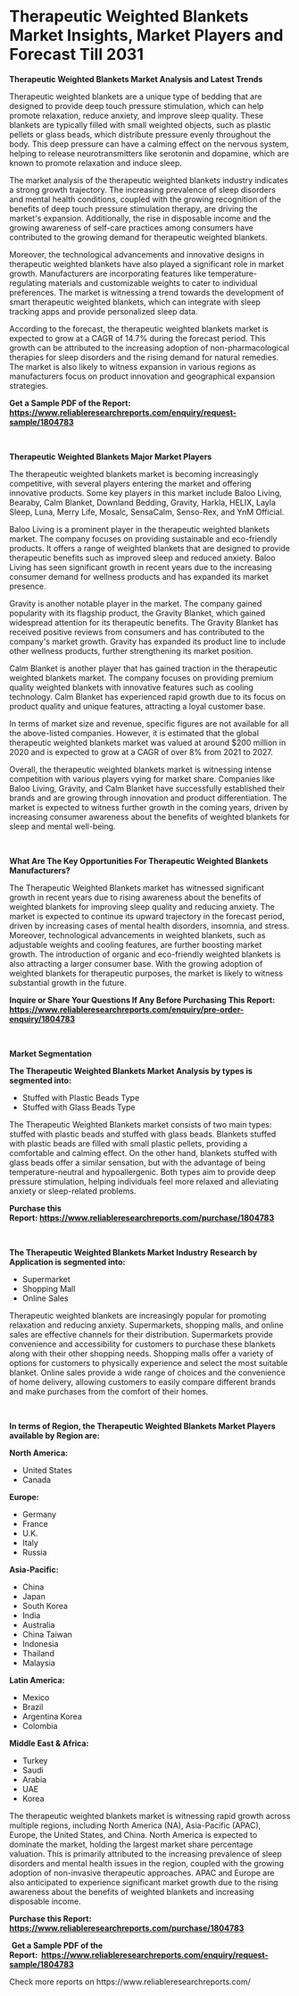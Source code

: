 <p><h1>Therapeutic Weighted Blankets Market Insights, Market Players and Forecast Till 2031</h1></p><p><strong>Therapeutic Weighted Blankets Market Analysis and Latest Trends</strong></p>
<p><p>Therapeutic weighted blankets are a unique type of bedding that are designed to provide deep touch pressure stimulation, which can help promote relaxation, reduce anxiety, and improve sleep quality. These blankets are typically filled with small weighted objects, such as plastic pellets or glass beads, which distribute pressure evenly throughout the body. This deep pressure can have a calming effect on the nervous system, helping to release neurotransmitters like serotonin and dopamine, which are known to promote relaxation and induce sleep.</p><p>The market analysis of the therapeutic weighted blankets industry indicates a strong growth trajectory. The increasing prevalence of sleep disorders and mental health conditions, coupled with the growing recognition of the benefits of deep touch pressure stimulation therapy, are driving the market's expansion. Additionally, the rise in disposable income and the growing awareness of self-care practices among consumers have contributed to the growing demand for therapeutic weighted blankets.</p><p>Moreover, the technological advancements and innovative designs in therapeutic weighted blankets have also played a significant role in market growth. Manufacturers are incorporating features like temperature-regulating materials and customizable weights to cater to individual preferences. The market is witnessing a trend towards the development of smart therapeutic weighted blankets, which can integrate with sleep tracking apps and provide personalized sleep data.</p><p>According to the forecast, the therapeutic weighted blankets market is expected to grow at a CAGR of 14.7% during the forecast period. This growth can be attributed to the increasing adoption of non-pharmacological therapies for sleep disorders and the rising demand for natural remedies. The market is also likely to witness expansion in various regions as manufacturers focus on product innovation and geographical expansion strategies.</p></p>
<p><strong>Get a Sample PDF of the Report:&nbsp; <a href="https://www.reliableresearchreports.com/enquiry/request-sample/1804783">https://www.reliableresearchreports.com/enquiry/request-sample/1804783</a></strong></p>
<p>&nbsp;</p>
<p><strong>Therapeutic Weighted Blankets Major Market Players</strong></p>
<p><p>The therapeutic weighted blankets market is becoming increasingly competitive, with several players entering the market and offering innovative products. Some key players in this market include Baloo Living, Bearaby, Calm Blanket, Downland Bedding, Gravity, Harkla, HELIX, Layla Sleep, Luna, Merry Life, Mosalc, SensaCalm, Senso-Rex, and YnM Official. </p><p>Baloo Living is a prominent player in the therapeutic weighted blankets market. The company focuses on providing sustainable and eco-friendly products. It offers a range of weighted blankets that are designed to provide therapeutic benefits such as improved sleep and reduced anxiety. Baloo Living has seen significant growth in recent years due to the increasing consumer demand for wellness products and has expanded its market presence.</p><p>Gravity is another notable player in the market. The company gained popularity with its flagship product, the Gravity Blanket, which gained widespread attention for its therapeutic benefits. The Gravity Blanket has received positive reviews from consumers and has contributed to the company's market growth. Gravity has expanded its product line to include other wellness products, further strengthening its market position.</p><p>Calm Blanket is another player that has gained traction in the therapeutic weighted blankets market. The company focuses on providing premium quality weighted blankets with innovative features such as cooling technology. Calm Blanket has experienced rapid growth due to its focus on product quality and unique features, attracting a loyal customer base.</p><p>In terms of market size and revenue, specific figures are not available for all the above-listed companies. However, it is estimated that the global therapeutic weighted blankets market was valued at around $200 million in 2020 and is expected to grow at a CAGR of over 8% from 2021 to 2027.</p><p>Overall, the therapeutic weighted blankets market is witnessing intense competition with various players vying for market share. Companies like Baloo Living, Gravity, and Calm Blanket have successfully established their brands and are growing through innovation and product differentiation. The market is expected to witness further growth in the coming years, driven by increasing consumer awareness about the benefits of weighted blankets for sleep and mental well-being.</p></p>
<p>&nbsp;</p>
<p><strong>What Are The Key Opportunities For Therapeutic Weighted Blankets Manufacturers?</strong></p>
<p><p>The Therapeutic Weighted Blankets market has witnessed significant growth in recent years due to rising awareness about the benefits of weighted blankets for improving sleep quality and reducing anxiety. The market is expected to continue its upward trajectory in the forecast period, driven by increasing cases of mental health disorders, insomnia, and stress. Moreover, technological advancements in weighted blankets, such as adjustable weights and cooling features, are further boosting market growth. The introduction of organic and eco-friendly weighted blankets is also attracting a larger consumer base. With the growing adoption of weighted blankets for therapeutic purposes, the market is likely to witness substantial growth in the future.</p></p>
<p><strong>Inquire or Share Your Questions If Any Before Purchasing This Report: <a href="https://www.reliableresearchreports.com/enquiry/pre-order-enquiry/1804783">https://www.reliableresearchreports.com/enquiry/pre-order-enquiry/1804783</a></strong></p>
<p>&nbsp;</p>
<p><strong>Market Segmentation</strong></p>
<p><strong>The Therapeutic Weighted Blankets Market Analysis by types is segmented into:</strong></p>
<p><ul><li>Stuffed with Plastic Beads Type</li><li>Stuffed with Glass Beads Type</li></ul></p>
<p><p>The Therapeutic Weighted Blankets market consists of two main types: stuffed with plastic beads and stuffed with glass beads. Blankets stuffed with plastic beads are filled with small plastic pellets, providing a comfortable and calming effect. On the other hand, blankets stuffed with glass beads offer a similar sensation, but with the advantage of being temperature-neutral and hypoallergenic. Both types aim to provide deep pressure stimulation, helping individuals feel more relaxed and alleviating anxiety or sleep-related problems.</p></p>
<p><strong>Purchase this Report:&nbsp;<a href="https://www.reliableresearchreports.com/purchase/1804783">https://www.reliableresearchreports.com/purchase/1804783</a></strong></p>
<p>&nbsp;</p>
<p><strong>The Therapeutic Weighted Blankets Market Industry Research by Application is segmented into:</strong></p>
<p><ul><li>Supermarket</li><li>Shopping Mall</li><li>Online Sales</li></ul></p>
<p><p>Therapeutic weighted blankets are increasingly popular for promoting relaxation and reducing anxiety. Supermarkets, shopping malls, and online sales are effective channels for their distribution. Supermarkets provide convenience and accessibility for customers to purchase these blankets along with their other shopping needs. Shopping malls offer a variety of options for customers to physically experience and select the most suitable blanket. Online sales provide a wide range of choices and the convenience of home delivery, allowing customers to easily compare different brands and make purchases from the comfort of their homes.</p></p>
<p>&nbsp;</p>
<p><strong>In terms of Region, the Therapeutic Weighted Blankets Market Players available by Region are:</strong></p>
<p>
    <p> <strong> North America: </strong>
        <ul>
            <li>United States</li>
            <li>Canada</li>
        </ul>
        </p> 
    <p> <strong> Europe: </strong>
        <ul>
            <li>Germany</li>
            <li>France</li>
            <li>U.K.</li>
            <li>Italy</li>
            <li>Russia</li>
        </ul>
        </p> 
    <p> <strong> Asia-Pacific: </strong>
        <ul>
            <li>China</li>
            <li>Japan</li>
            <li>South Korea</li>
            <li>India</li>
            <li>Australia</li>
            <li>China Taiwan</li>
            <li>Indonesia</li>
            <li>Thailand</li>
            <li>Malaysia</li>
        </ul>
        </p> 
    <p> <strong> Latin America: </strong>
        <ul>
            <li>Mexico</li>
            <li>Brazil</li>
            <li>Argentina Korea</li>
            <li>Colombia</li>
        </ul>
        </p> 
    <p> <strong> Middle East & Africa: </strong>
        <ul>
            <li>Turkey</li>
            <li>Saudi</li>
            <li>Arabia</li>
            <li>UAE</li>
            <li>Korea</li>
        </ul>
    </p>
    </p>
<p><p>The therapeutic weighted blankets market is witnessing rapid growth across multiple regions, including North America (NA), Asia-Pacific (APAC), Europe, the United States, and China. North America is expected to dominate the market, holding the largest market share percentage valuation. This is primarily attributed to the increasing prevalence of sleep disorders and mental health issues in the region, coupled with the growing adoption of non-invasive therapeutic approaches. APAC and Europe are also anticipated to experience significant market growth due to the rising awareness about the benefits of weighted blankets and increasing disposable income.</p></p>
<p><strong>Purchase this Report: <a href="https://www.reliableresearchreports.com/purchase/1804783">https://www.reliableresearchreports.com/purchase/1804783</a></strong></p>
<p>&nbsp;<strong>Get a Sample PDF of the Report:&nbsp;&nbsp;<a href="https://www.reliableresearchreports.com/enquiry/request-sample/1804783">https://www.reliableresearchreports.com/enquiry/request-sample/1804783</a></strong></p>
<p><strong></strong></p>
<p>Check more reports on https://www.reliableresearchreports.com/</p>
